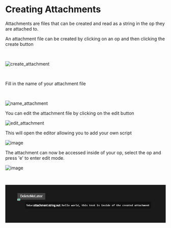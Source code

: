 # Creating Attachments

Attachments are files that can be created and read as a string in the op they are attached to.

An attachment file can be created by clicking on an op and then clicking the create button

<br/>



![create_attachment](img/create_attachment.png)

<br/>

Fill in the name of your attachment file

<br/>

![name_attachment](img/name_attachment.png)



You can edit the attachment file by clicking on the edit button

![edit_attachment](img/edit_attachment.png)



This will open the editor allowing you to add your own script

![image](https://github.com/user-attachments/assets/58ad80cc-3254-495b-9347-93bb901cd320)



The attachment can now be accessed inside of your op, select the op and press 'e' to enter edit mode.

![image](https://github.com/user-attachments/assets/2d3cffe3-f95b-42ab-aad8-1e795e28ffd8)



<br/>



![output_attachment_img](img/output_attachment.png)
